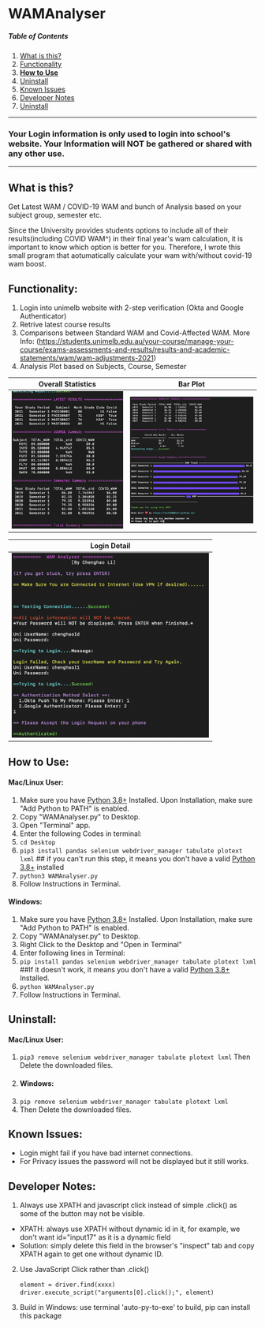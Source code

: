 # WAMAnalyser

##### Table of Contents  
1. [What is this?](#What-is-this?)  
2. [Functionality](#Functionality)  
3. [**How to Use**](#How-to-Use)  
4. [Uninstall](#Uninstall)  
5. [Known Issues](#Known-Issues)  
6. [Developer Notes](#Developer-Notes)  
7. [Uninstall](#Uninstall)  


---
### Your Login information is only used to login into school's website. Your Information will NOT be gathered or shared with any other use.
---

## What is this?
Get Latest WAM / COVID-19 WAM and bunch of Analysis based on your subject group, semester etc.

Since the University provides students options to include all of their results(including COVID WAM^) in their final year's wam calculation, it is important to know which option is better for you.
Therefore, I wrote this small program that aotumatically calculate your wam with/without covid-19 wam boost.

## Functionality:
1. Login into unimelb website with 2-step verification (Okta and Google Authenticator)
1. Retrive latest course results
2. Comparisons between Standard WAM and Covid-Affected WAM.  More Info: (https://students.unimelb.edu.au/your-course/manage-your-course/exams-assessments-and-results/results-and-academic-statements/wam/wam-adjustments-2021)
3. Analysis Plot based on Subjects, Course, Semester

Overall Statistics       |  Bar Plot
:-------------------------:|:-------------------------:
![](./pics/mac0.png)  |  <img src="./pics/mac2.png" width="1000">

|Login Detail|
|:-------------------------:|
|<img src="./pics/mac1.png" width="400">|


## How to Use:

#### Mac/Linux User:
1. Make sure you have [Python 3.8+](https://www.python.org/) Installed. Upon Installation, make sure "Add Python to PATH" is enabled.
2. Copy "WAMAnalyser.py" to Desktop.
3. Open "Terminal" app.
4. Enter the following Codes in terminal:
5. ```cd Desktop```
6. ```pip3 install pandas selenium webdriver_manager tabulate plotext lxml```   ## if you can't run this step, it means you don't have a valid [Python 3.8+](https://www.python.org/) installed
7. ```python3 WAMAnalyser.py```
8. Follow Instructions in Terminal.


#### Windows:
1. Make sure you have [Python 3.8+](https://www.python.org/) Installed. Upon Installation, make sure "Add Python to PATH" is enabled.
2. Copy "WAMAnalyser.py" to Desktop.
3. Right Click to the Desktop and "Open in Terminal"
4. Enter following lines in Terminal: 
5. ```pip install pandas selenium webdriver_manager tabulate plotext lxml```   ##If it doesn't work, it means you don't have a valid [Python 3.8+](https://www.python.org/) Installed.
6. ```python WAMAnalyser.py```
7. Follow Instructions in Terminal.

## Uninstall:
#### Mac/Linux User:
1. ```pip3 remove selenium webdriver_manager tabulate plotext lxml```
Then Delete the downloaded files.
2. #### Windows:
1. ```pip remove selenium webdriver_manager tabulate plotext lxml```
2. Then Delete the downloaded files.
## Known Issues:
- Login might fail if you have bad internet connections.
- For Privacy issues the password will not be displayed but it still works.


## Developer Notes: 
1. Always use XPATH and javascript click instead of simple .click() as some of the button may not be visible.
- XPATH: always use XPATH without dynamic id in it, for example, we don't want id="input17" as it is a dynamic field
- Solution: simply delete this field in the browser's "inspect" tab and copy XPATH again to get one without dynamic ID.
2. Use JavaScript Click rather than .click()
    ```
    element = driver.find(xxxx) 
    driver.execute_script("arguments[0].click();", element)
    ```
3. Build in Windows: use terminal 'auto-py-to-exe' to build, pip can install this package
